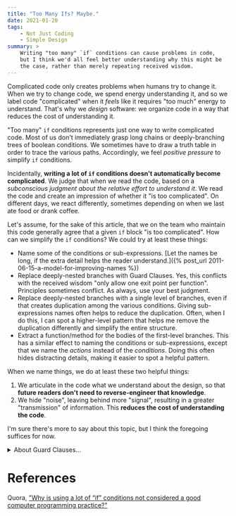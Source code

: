```yaml
---
title: "Too Many Ifs? Maybe."
date: 2021-01-20
tags:
    - Not Just Coding
    - Simple Design
summary: >
    Writing "too many" `if` conditions can cause problems in code,
    but I think we'd all feel better understanding why this might be
    the case, rather than merely repeating received wisdom.
---
```

Complicated code only creates problems when humans try to change it. When we try to change code, we spend energy understanding it, and so we label code "complicated" when it _feels_ like it requires "too much" energy to understand. That's why we _design_ software: we organize code in a way that reduces the cost of understanding it.

"Too many" `if` conditions represents just one way to write complicated code. Most of us don't immediately grasp long chains or deeply-branching trees of boolean conditions. We sometimes have to draw a truth table in order to trace the various paths. Accordingly, we feel _positive pressure_ to simplify `if` conditions.

Incidentally, **writing a lot of `if` conditions doesn't automatically become complicated**. We judge that when we read the code, based on a _subconscious judgment about the relative effort to understand it_. We read the code and create an impression of whether it "is too complicated". On different days, we react differently, sometimes depending on when we last ate food or drank coffee.

Let's assume, for the sake of this article, that we on the team who maintain this code generally agree that a given `if` block "is too complicated". How can we simplify the `if` conditions? We could try at least these things:

- Name some of the conditions or sub-expressions. [Let the names be long, if the extra detail helps the reader understand.]({% post_url 2011-06-15-a-model-for-improving-names %})
- Replace deeply-nested branches with Guard Clauses. Yes, this conflicts with the received wisdom "only allow one exit point per function". Principles sometimes conflict. As always, use your best judgment.
- Replace deeply-nested branches with a single level of branches, even if that creates duplication among the various conditions. Giving sub-expressions names often helps to reduce the duplication. Often, when I do this, I can spot a higher-level pattern that helps me remove the duplication differently and simplify the entire structure.
- Extract a function/method for the bodies of the first-level branches. This has a similar effect to naming the conditions or sub-expressions, except that we name the _actions_ instead of the _conditions_. Doing this often hides distracting details, making it easier to spot a helpful pattern.

When we name things, we do at least these two helpful things:

1. We articulate in the code what we understand about the design, so that **future readers don't need to reverse-engineer that knowledge**.
2. We hide "noise", leaving behind more "signal", resulting in a greater "transmission" of information. This **reduces the cost of understanding the code**.

I'm sure there's more to say about this topic, but I think the foregoing suffices for now.

<details class="highlight">
<summary>About Guard Clauses...</summary>

When I write a Guard Clause, I get the vague, uneasy feeling that I've put the code in "the wrong place". Typically I see it as an irrelevant detail that I ought to [push up the call stack]({% post_url 2013-01-29-consequences-of-dependency-inversion-principle %}). You can find an example of this in ["Sell One Item Part 2"](https://wbitdd.jbrains.ca/lectures/136759) of [The World's Best Intro to TDD: Level 1](https://tdd.training), starting around the 2:30 mark of the video.
    
**Spoiler Alert**. If we've only created Controller layer so far and we try to write pure user interface behavior there, it feels strange. We don't resolve that strangeness until we write the text-based user interface, which acts as a client to the Controller layer, and provides a natural place for this UI behavior to "bubble up" to. We finally get there in ["Tension in Abstraction"](https://wbitdd.jbrains.ca/lectures/203398) starting around the 11:00 mark of the video. (Please note: this video is _not_ in the **free preview** part of the course. Sorry.)
    
</details>



# References

Quora, ["Why is using a lot of “if” conditions not considered a good computer programming practice?"](https://www.quora.com/Why-is-using-a-lot-of-if-conditions-not-considered-a-good-computer-programming-practice)

